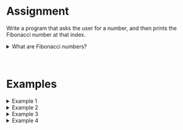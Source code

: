 # <b>Assignment</b>
Write a program that asks the user for a number, and then prints the Fibonacci number at that index.

<details markdown="1"><summary>What are Fibonacci numbers?</summary>
The Fibonacci numbers form a sequence of numbers where each number is the sum of the previous two. It usually starts with `1` and `1`, which makes the third number `2` (`1+1=2`). The first 20 Fibonacci numbers are:

<style>
  table {
    margin: 0 auto;       /* centers table horizontally */
  }
  th {
    font-size: 1.2em !important;
    white-space: nowrap;
  }
  td {
    white-space: nowrap;
  }
</style>
<table class="table" style="width:50%">
  <thead>
    <tr>
      <th>Index</th>
      <th>Fibonacci number</th>
      <th>Why?</th>
    </tr>
  </thead>
  <tbody>
    <tr>
      <td>1</td>
      <td>1</td>
      <td></td>
    </tr>
    <tr>
      <td>2</td>
      <td>1</td>
      <td></td>
    </tr>
    <tr>
      <td>3</td>
      <td>2</td>
      <td><code>1 + 1 = 2</code></td>
    </tr>
    <tr>
      <td>4</td>
      <td>3</td>
      <td><code>1 + 2 = 3</code></td>
    </tr>
    <tr>
      <td>5</td>
      <td>5</td>
      <td><code>2 + 3 = 5</code></td>
    </tr>
    <tr>
      <td>6</td>
      <td>8</td>
      <td><code>3 + 5 = 8</code></td>
    </tr>
    <tr>
      <td>7</td>
      <td>13</td>
      <td><code>5 + 8 = 13</code></td>
    </tr>
    <tr>
      <td>8</td>
      <td>21</td>
      <td><code>8 + 13 = 21</code></td>
    </tr>
    <tr>
      <td>9</td>
      <td>34</td>
      <td><code>13 + 21 = 34</code></td>
    </tr>
    <tr>
      <td>10</td>
      <td>55</td>
      <td><code>21 + 34 = 55</code></td>
    </tr>
    <tr>
      <td>11</td>
      <td>89</td>
      <td><code>34 + 55 = 89</code></td>
    </tr>
    <tr>
      <td>12</td>
      <td>144</td>
      <td><code>55 + 89 = 144</code></td>
    </tr>
    <tr>
      <td>13</td>
      <td>233</td>
      <td><code>89 + 144 = 233</code></td>
    </tr>
    <tr>
      <td>14</td>
      <td>377</td>
      <td><code>144 + 233 = 377</code></td>
    </tr>
    <tr>
      <td>15</td>
      <td>610</td>
      <td><code>233 + 377 = 610</code></td>
    </tr>
    <tr>
      <td>16</td>
      <td>987</td>
      <td><code>377 + 610 = 987</code></td>
    </tr>
    <tr>
      <td>17</td>
      <td>1597</td>
      <td><code>610 + 987 = 1597</code></td>
    </tr>
    <tr>
      <td>18</td>
      <td>2584</td>
      <td><code>987 + 1597 = 2584</code></td>
    </tr>
    <tr>
      <td>19</td>
      <td>4181</td>
      <td><code>1597 + 2584 = 4181</code></td>
    </tr>
    <tr>
      <td>20</td>
      <td>6765</td>
      <td><code>2584 + 4181 = 6765</code></td>
    </tr>
  </tbody>
</table>


<i>(PS: The first two numbers can be chosen freely and decide what the entire sequence will look like. In this assignment we will just condisder the standard 1 and 1.)</i>
</details>
 
<br>
<br> 
 
# <b>Examples</b>
<details markdown="1"><summary>Example 1</summary>
### Input
```
6
```

### Output
```
Fibonacci number 6 is: 8.
```
</details>

<details markdown="1"><summary>Example 2</summary>
### Input
```
10
```

### Output
```
Fibonacci number 10 is: 55.
```
</details>

<details markdown="1"><summary>Example 3</summary>
### Input
```
17
```

### Output
```
Fibonacci number 17 is: 1597.
```
</details>

<details markdown="1"><summary>Example 4</summary>
### Input
```
20
```

### Output
```
Fibonacci number 20 is: 6765.
```
</details>